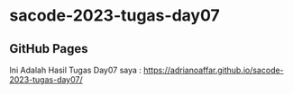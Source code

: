 # sacode-2023-tugas-day07

## GitHub Pages
Ini Adalah Hasil Tugas Day07 saya : https://adrianoaffar.github.io/sacode-2023-tugas-day07/